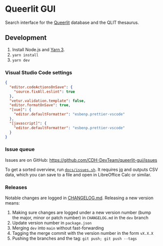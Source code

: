 # Queerlit GUI

Search interface for the [Queerlit](https://queerlit.dh.gu.se/) database and the QLIT thesaurus.

## Development

1. Install Node.js and [Yarn 3](https://yarnpkg.com/getting-started/install).
2. `yarn install`
3. `yarn dev`

### Visual Studio Code settings

```json
{
  "editor.codeActionsOnSave": {
    "source.fixAll.eslint": true
  },
  "vetur.validation.template": false,
  "editor.formatOnSave": true,
  "[vue]": {
    "editor.defaultFormatter": "esbenp.prettier-vscode"
  },
  "[javascript]": {
    "editor.defaultFormatter": "esbenp.prettier-vscode"
  }
}
```

### Issue queue

Issues are on GitHub: https://github.com/CDH-DevTeam/queerlit-gui/issues

To get a sorted overview, run [`docs/issues.sh`](docs/issues.sh). It requires [jq](https://stedolan.github.io/jq/) and outputs CSV data, which you can save to a file and open in LibreOffice Calc or similar.

### Releases

Notable changes are logged in [CHANGELOG.md](CHANGELOG.md). Releasing a new version means:

1. Making sure changes are logged under a new version number (bump the major, minor or patch number) in `CHANGELOG.md` in the `dev` branch
2. Update version number in `package.json`
3. Merging `dev` into `main` without fast-forwarding
4. Tagging the merge commit with the version number in the form `vX.X.X`
5. Pushing the branches and the tag: `git push; git push --tags`
